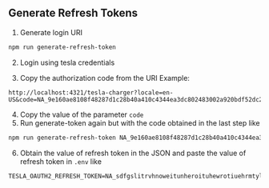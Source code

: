 ## Generate Refresh Tokens

1. Generate login URI
```sh
npm run generate-refresh-token
```

2. Login using tesla credentials

3. Copy the authorization code from the URI
Example:
```
http://localhost:4321/tesla-charger?locale=en-US&code=NA_9e160ae8108f48287d1c28b40a410c4344ea3dc802483002a920bdf52dc2&state=xdfk76qcqysnf4s4rqhy&issuer=https%3A%2F%2Fauth.tesla.com%2Foauth2%2Fv3
```

4. Copy the value of the parameter `code`
5. Run generate-token again but with the code obtained in the last step like

```sh
npm run generate-refresh-token NA_9e160ae8108f48287d1c28b40a410c4344ea3dc802483002a920bdf52dc2
```

6. Obtain the value of refresh token in the JSON and paste the value of refresh token in `.env` like

```env
TESLA_OAUTH2_REFRESH_TOKEN=NA_sdfgslitrvhnoweitunheroituhewrotiuehrmtylibuerhnyoilertuye

```
